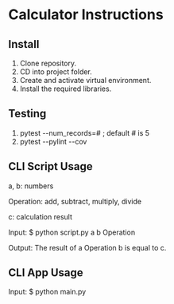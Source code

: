 # Calculator Instructions

## Install

1. Clone repository.
2. CD into project folder.
3. Create and activate virtual environment.
4. Install the required libraries.

## Testing

1. pytest --num_records=# ; default # is 5
2. pytest --pylint --cov

## CLI Script Usage
a, b: numbers

Operation: add, subtract, multiply, divide

c: calculation result

Input: $ python script.py a b Operation

Output: The result of a Operation b is equal to c.

## CLI App Usage
Input: $ python main.py
